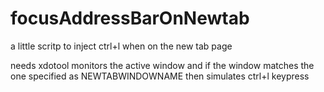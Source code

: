 # focusAddressBarOnNewtab
a little scritp to inject ctrl+l when on the new tab page

needs xdotool
monitors the active window and if the window matches the one specified as NEWTABWINDOWNAME then simulates ctrl+l keypress

